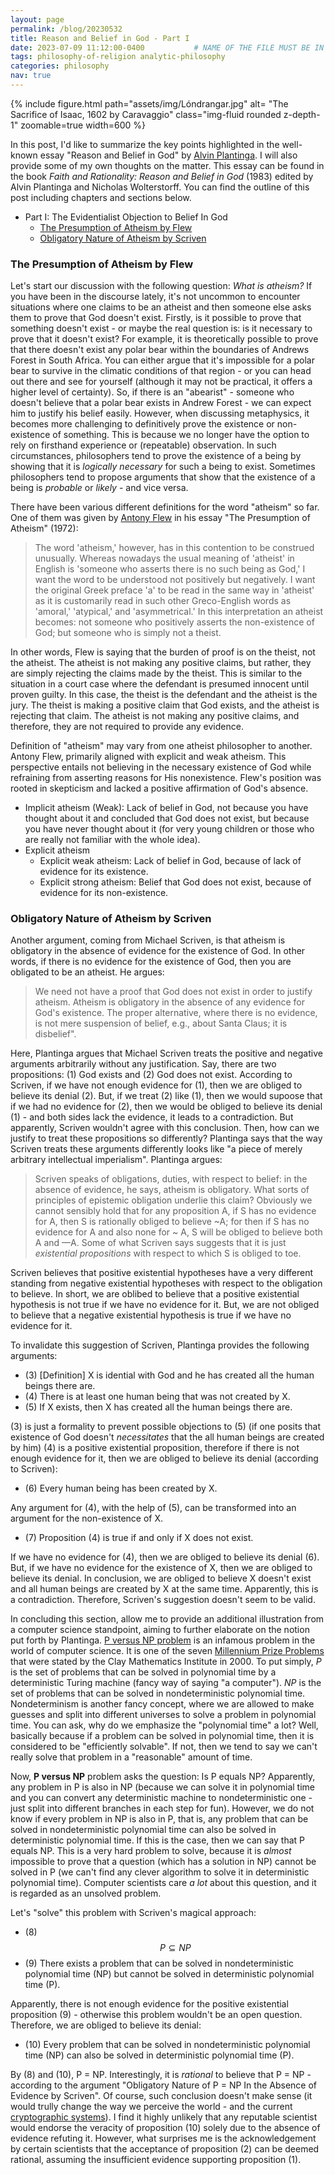 ```yaml
---
layout: page
permalink: /blog/20230532
title: Reason and Belief in God - Part I
date: 2023-07-09 11:12:00-0400           # NAME OF THE FILE MUST BE IN THIS FORMAT: date-xxx.md
tags: philosophy-of-religion analytic-philosophy
categories: philosophy
nav: true
---
```


<div class="row mt-3">
    <div class="col-sm mt-3 mt-md-0">
        {% include figure.html path="assets/img/Lóndrangar.jpg" alt= "The Sacrifice of Isaac, 1602 by Caravaggio" class="img-fluid rounded z-depth-1" zoomable=true width=600 %}
    </div>
</div>

In this post, I'd like to summarize the key points highlighted in the well-known essay "Reason and Belief in God" by [Alvin Plantinga](https://en.wikipedia.org/wiki/Alvin_Plantinga). I will also provide some of my own thoughts on the matter. This essay can be found in the book *Faith and Rationality: Reason and Belief in God* (1983) edited by Alvin Plantinga and Nicholas Wolterstorff. You can find the outline of this post including chapters and sections below.

- Part I: The Evidentialist Objection to Belief In God
    - [The Presumption of Atheism by Flew](#the-presumption-of-atheism-by-flew)
    - [Obligatory Nature of Atheism by Scriven](#obligatory-nature-of-atheism-by-scriven)

### The Presumption of Atheism by Flew


Let's start our discussion with the following question: *What is atheism?* If you have been in the discourse lately, it's not uncommon to encounter situations where one claims to be an atheist and then someone else asks them to prove that God doesn't exist. Firstly, is it possible to prove that something doesn't exist - or maybe the real question is: is it necessary to prove that it doesn't exist? For example, it is theoretically possible to prove that there doesn't exist any polar bear within the boundaries of Andrews Forest in South Africa. You can either argue that it's impossible for a polar bear to survive in the climatic conditions of that region - or you can head out there and see for yourself (although it may not be practical, it offers a higher level of certainty). So, if there is an "abearist" - someone who doesn't believe that a polar bear exists in Andrew Forest - we can expect him to justify his belief easily. However, when discussing metaphysics, it becomes more challenging to definitively prove the existence or non-existence of something. This is because we no longer have the option to rely on firsthand experience or (repeatable) observation. In such circumstances, philosophers tend to prove the existence of a being by showing that it is *logically necessary* for such a being to exist. Sometimes philosophers tend to propose arguments that show that the existence of a being is *probable* or *likely* - and vice versa. 

There have been various different definitions for the word "atheism" so far. One of them was given by [Antony Flew](https://en.wikipedia.org/wiki/Antony_Flew) in his essay "The Presumption of Atheism" (1972):

> The word 'atheism,' however, has in this contention to be construed unusually. Whereas nowadays the usual meaning of 'atheist' in English is 'someone who asserts there is no such being as God,'
I want the word to be understood not positively but negatively. I want the original Greek preface 'a' to be read in the same way in 'atheist' as it is customarily read in such other Greco-English words as 'amoral,' 'atypical,' and 'asymmetrical.' In this interpretation an atheist becomes: not someone who positively asserts the non-existence of God; but someone who is simply not a theist.

In other words, Flew is saying that the burden of proof is on the theist, not the atheist. The atheist is not making any positive claims, but rather, they are simply rejecting the claims made by the theist. This is similar to the situation in a court case where the defendant is presumed innocent until proven guilty. In this case, the theist is the defendant and the atheist is the jury. The theist is making a positive claim that God exists, and the atheist is rejecting that claim. The atheist is not making any positive claims, and therefore, they are not required to provide any evidence. 

Definition of "atheism" may vary from one atheist philosopher to another. 
Antony Flew, primarily aligned with explicit and weak atheism. This perspective entails not believing in the necessary existence of God while refraining from asserting reasons for His nonexistence. Flew's position was rooted in skepticism and lacked a positive affirmation of God's absence.



* Implicit atheism (Weak): Lack of belief in God, not because you have thought about it and concluded that God does not exist, but because you have never thought about it (for very young children or those who are really not familiar with the whole idea).
* Explicit atheism
    * Explicit weak atheism: Lack of belief in God, because of lack of evidence for its existence.
    * Explicit strong atheism: Belief that God does not exist, because of evidence for its non-existence.

### Obligatory Nature of Atheism by Scriven

Another argument, coming from Michael Scriven, is that atheism is obligatory in the absence of evidence for the existence of God. In other words, if there is no evidence for the existence of God, then you are obligated to be an atheist. He argues:

> We need not have a proof that God does not exist in order to justify atheism. Atheism is obligatory in the absence of any evidence for God's existence. The proper alternative, where there is no evidence, is not mere suspension of belief, e.g., about Santa Claus; it is disbelief". 

Here, Plantinga argues that Michael Scriven treats the positive and negative arguments arbitrarily without any justification. Say, there are two propositions: (1) God exists and (2) God does not exist. According to Scriven, if we have not enough evidence for (1), then we are obliged to believe its denial (2). But, if we treat (2) like (1), then we would supoose that if we had no evidence for (2), then we would be obliged to believe its denial (1) - and both sides lack the evidence, it leads to a contradiction. But apparently, Scriven wouldn't agree with this conclusion. Then, how can we justify to treat these propositions so differently? Plantinga says that the way Scriven treats these arguments differently looks like "a piece of merely arbitrary intellectual imperialism". Plantinga argues:

> Scriven speaks of obligations, duties, with respect to belief: in the absence
of evidence, he says, atheism is obligatory. What sorts of principles of epistemic
obligation underlie this claim? Obviously we cannot sensibly hold that for any
proposition A, if S has no evidence for A, then S is rationally obliged to believe
~A; for then if S has no evidence for A and also none for ~ A, S will be obliged
to believe both A and —A. Some of what Scriven says suggests that it is just
*existential propositions* with respect to which S is obliged to toe.

Scriven believes that positive existential hypotheses have a very different standing from negative existential hypotheses with respect to the obligation to believe. In short, we are oblibed to believe that a positive existential hypothesis is not true if we have no evidence for it. But, we are not obliged to believe that a negative existential hypothesis is true if we have no evidence for it.

To invalidate this suggestion of Scriven, Plantinga provides the following arguments:

- (3) [Definition] X is idential with God and he has created all the human beings there are.
- (4) There is at least one human being that was not created by X.
- (5) If X exists, then X has created all the human beings there are.

(3) is just a formality to prevent possible objections to (5) (if one posits that existence of God doesn't *necessitates* that the all human beings are created by him) (4) is a positive existential proposition, therefore if there is not enough evidence for it, then we are obliged to believe its denial (according to Scriven):

- (6) Every human being has been created by X. 

Any argument for (4), with the help of (5), can be transformed into an argument for the non-existence of X. 

- (7) Proposition (4) is true if and only if X does not exist.

If we have no evidence for (4), then we are obliged to believe its denial (6). But, if we have no evidence for the existence of X, then we are obliged to believe its denial. In conclusion, we are obliged to believe X doesn't exist and all human beings are created by X at the same time. Apparently, this is a contradiction. Therefore, Scriven's suggestion doesn't seem to be valid.

In concluding this section, allow me to provide an additional illustration from a computer science standpoint, aiming to further elaborate on the notion put forth by Plantinga. [P versus NP problem](https://en.wikipedia.org/wiki/P_versus_NP_problem) is an infamous problem in the world of computer science. It is one of the seven [Millennium Prize Problems](https://en.wikipedia.org/wiki/Millennium_Prize_Problems) that were stated by the Clay Mathematics Institute in 2000. To put simply, *P* is the set of problems that can be solved in polynomial time by a deterministic Turing machine (fancy way of saying "a computer"). *NP* is the set of problems that can be solved in nondeterministic polynomial time. Nondeterminism is another fancy concept, where we are allowed to make guesses and split into different universes to solve a problem in polynomial time. You can ask, why do we emphasize the "polynomial time" a lot? Well, basically because if a problem can be solved in polynomial time, then it is considered to be "efficiently solvable". If not, then we tend to say we can't really solve that problem in a "reasonable" amount of time. 

Now, **P versus NP** problem asks the question: Is P equals NP? Apparently, any problem in P is also in NP (because we can solve it in polynomial time and you can convert any deterministic machine to nondeterministic one - just split into different branches in each step for fun). However, we do not know if every problem in NP is also in P, that is, any problem that can be solved in nondeterministic polynomial time can also be solved in deterministic polynomial time. If this is the case, then we can say that P equals NP. This is a very hard problem to solve, because it is *almost* impossible to prove that a question (which has a solution in NP) cannot be solved in P (we can't find any clever algorithm to solve it in deterministic polynomial time). Computer scientists care *a lot* about this question, and it is regarded as an unsolved problem. 

Let's "solve" this problem with Scriven's magical approach:

- (8) $$P \subseteq NP$$
- (9) There exists a problem that can be solved in nondeterministic polynomial time (NP) but cannot be solved in deterministic polynomial time (P).

Apparently, there is not enough evidence for the positive existential proposition (9) - otherwise this problem wouldn't be an open question. Therefore, we are obliged to believe its denial:

- (10) Every problem that can be solved in nondeterministic polynomial time (NP) can also be solved in deterministic polynomial time (P).

By (8) and (10), P = NP. Interestingly, it is *rational* to believe that P = NP - according to the argument "Obligatory Nature of P = NP In the Absence of Evidence by Scriven". Of course, such conclusion doesn't make sense (it would trully change the way we perceive the world - and the current [cryptographic systems](https://crypto.stackexchange.com/questions/8891/p-np-and-current-cryptographic-systems)). I find it highly unlikely that any reputable scientist would endorse the veracity of proposition (10) solely due to the absence of evidence refuting it. However, what surprises me is the acknowledgement by certain scientists that the acceptance of proposition (2) can be deemed rational, assuming the insufficient evidence supporting proposition (1).

